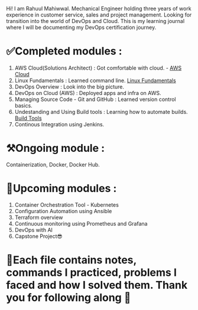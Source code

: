 Hi! I am Rahuul Mahiwwal. Mechanical Engineer holding three years of work experience in customer service, sales and project management. Looking for transition into the world of DevOps and Cloud. 
This is my learning journal where I will be documenting my DevOps certification journey. 

# ✅Completed modules : 
1. AWS Cloud(Solutions Architect) : Got comfortable with cloud. - [AWS Cloud](./AWS%20Cloud)
2. Linux Fundamentals : Learned command line. [Linux Fundamentals](./Linux%20Fundamentals)
3. DevOps Overview : Look into the big picture.
4. DevOps on Cloud (AWS) : Deployed apps and infra on AWS.
5. Managing Source Code - Git and GitHub : Learned version control basics.
6. Undestanding and Using Build tools : Learning how to automate builds. [Build Tools](./Understanding%20and%20Using%20Build%20Tools)
7. Continous Integration using Jenkins.


# ⚒️Ongoing module :
 Containerization, Docker, Docker Hub.

# 🎯Upcoming modules :

1. Container Orchestration Tool - Kubernetes
2. Configuration Automation using Ansible
3. Terraform overview
4. Continuous monitoring using Prometheus and Grafana
5. DevOps with AI
6. Capstone Project😎


# 🌱Each file contains notes, commands I practiced, problems I faced and how I solved them. Thank you for following along 🚀
